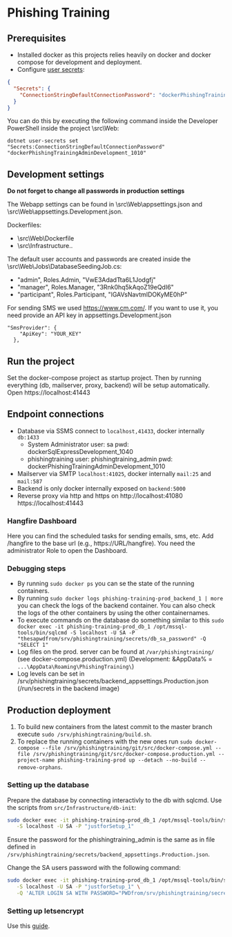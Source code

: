# Phishing Training

## Prerequisites

* Installed docker as this projects relies heavily on docker and docker compose for development and deployment.
* Configure [user secrets](https://docs.microsoft.com/en-us/aspnet/core/security/app-secrets):

```json
{
  "Secrets": {
    "ConnectionStringDefaultConnectionPassword": "dockerPhishingTrainingAdminDevelopment_1010"
  }
}
```

You can do this by executing the following command inside the Developer PowerShell inside the project \src\Web: 

```dotnet user-secrets set "Secrets:ConnectionStringDefaultConnectionPassword" "dockerPhishingTrainingAdminDevelopment_1010"```

## Development settings

**Do not forget to change all passwords in production settings**

The Webapp settings can be found in \src\Web\appsettings.json and \src\Web\appsettings.Development.json.

Dockerfiles:
*  \src\Web\Dockerfile
*  \src\Infrastructure\..

The default user accounts and passwords are created inside the \src\Web\Jobs\DatabaseSeedingJob.cs:

* "admin", Roles.Admin, "VwE3AdadTta6L1Jodgfj"
* "manager", Roles.Manager, "3Rnk0hq5kAqoZ19eQdI6"
* "participant", Roles.Participant, "lGAVsNavtmIDOKyME0hP"

For sending SMS we used https://www.cm.com/. If you want to use it, you need provide an API key in appsettings.Development.json

```
"SmsProvider": {
    "ApiKey": "YOUR_KEY"
  },
  ```
## Run the project

Set the docker-compose project as startup project. Then by running everything (db, mailserver, proxy, backend) will be setup automatically.
Open https://localhost:41443

## Endpoint connections

* Database via SSMS connect to `localhost,41433`, docker internally `db:1433`
  * System Administrator user: sa pwd: dockerSqlExpressDevelopment_1040
  * phishingtraining user: phishingtraining_admin pwd: dockerPhishingTrainingAdminDevelopment_1010
* Mailserver via SMTP `localhost:41025`, docker internally `mail:25` and `mail:587`
* Backend is only docker internally exposed on `backend:5000`
* Reverse proxy via http and https on http://localhost:41080 https://localhost:41443

### Hangfire Dashboard

Here you can find the scheduled tasks for sending emails, sms, etc.
Add /hangfire to the base url (e.g., https://URL/hangfire). You need the administrator Role to open the Dashboard.

### Debugging steps

* By running `sudo docker ps` you can se the state of the running containers.
* By running `sudo docker logs phishing-training-prod_backend_1 | more` you can check the logs of the backend container. You can also check the logs of the other containers by using the other containernames.
* To execute commands on the database do something similar to this `sudo docker exec -it phishing-training-prod_db_1 /opt/mssql-tools/bin/sqlcmd -S localhost -U SA -P "thesapwdfrom/srv/phishingtraining/secrets/db_sa_password" -Q "SELECT 1"`
* Log files on the prod. server can be found at `/var/phishingtraining/`  (see docker-compose.production.yml) (Development: &AppData% = `...\AppData\Roaming\PhishingTraining\`)
* Log levels can be set in /srv/phishingtraining/secrets/backend_appsettings.Production.json (/run/secrets in the backend image)

## Production deployment

1. To build new containers from the latest commit to the master branch execute `sudo /srv/phishingtraining/build.sh`.
1. To replace the running containers with the new ones run `sudo docker-compose --file /srv/phishingtraining/git/src/docker-compose.yml --file /srv/phishingtraining/git/src/docker-compose.production.yml --project-name phishing-training-prod up --detach --no-build --remove-orphans`.

### Setting up the database

Prepare the database by connecting interactivly to the db with sqlcmd. Use the scripts from `src/Infrastructure/db-init`:

```bash
sudo docker exec -it phishing-training-prod_db_1 /opt/mssql-tools/bin/sqlcmd \
   -S localhost -U SA -P "justforSetup_1"
```

Ensure the password for the phishingtraining_admin is the same as in file defined in `/srv/phishingtraining/secrets/backend_appsettings.Production.json`.

Change the SA users password with the following command:

```bash
sudo docker exec -it phishing-training-prod_db_1 /opt/mssql-tools/bin/sqlcmd \
   -S localhost -U SA -P "justforSetup_1" \
   -Q 'ALTER LOGIN SA WITH PASSWORD="PWDfrom/srv/phishingtraining/secrets/db_sa_password"'
```

### Setting up letsencrypt

Use this [guide](https://medium.com/@pentacent/nginx-and-lets-encrypt-with-docker-in-less-than-5-minutes-b4b8a60d3a71).